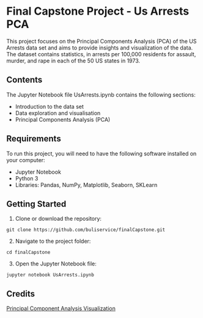 # Final Capstone Project - Us Arrests PCA

This project focuses on the Principal Components Analysis (PCA) of the US Arrests data set and aims to provide insights and visualization of the data. The dataset contains statistics, in arrests per 100,000 residents for assault, murder, and rape in each of the 50 US states in 1973.

## Contents
The Jupyter Notebook file UsArrests.ipynb contains the following sections:<br>

- Introduction to the data set<br>
- Data exploration and visualisation<br>
- Principal Components Analysis (PCA)<br>

## Requirements
To run this project, you will need to have the following software installed on your computer:

- Jupyter Notebook <Br>
- Python 3 <Br>
- Libraries: Pandas, NumPy, Matplotlib, Seaborn, SKLearn <Br>
  
 


## Getting Started 
1. Clone or download the repository:
```
git clone https://github.com/buliservice/finalCapstone.git
```
2. Navigate to the project folder:
```
cd finalCapstone
```
  
3. Open the Jupyter Notebook file:
```
jupyter notebook UsArrests.ipynb
```


  
## Credits
[Principal Component Analysis Visualization](https://ostwalprasad.github.io/machine-learning/PCA-using-python.html)
